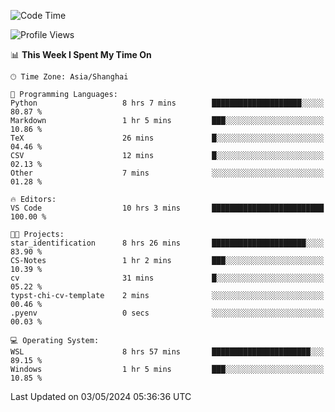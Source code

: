 <!--START_SECTION:waka-->
![Code Time](http://img.shields.io/badge/Code%20Time-1%2C653%20hrs%2058%20mins-blue)

![Profile Views](http://img.shields.io/badge/Profile%20Views-4-blue)

📊 **This Week I Spent My Time On** 

```text
🕑︎ Time Zone: Asia/Shanghai

💬 Programming Languages: 
Python                   8 hrs 7 mins        ████████████████████░░░░░   80.87 % 
Markdown                 1 hr 5 mins         ███░░░░░░░░░░░░░░░░░░░░░░   10.86 % 
TeX                      26 mins             █░░░░░░░░░░░░░░░░░░░░░░░░   04.46 % 
CSV                      12 mins             █░░░░░░░░░░░░░░░░░░░░░░░░   02.13 % 
Other                    7 mins              ░░░░░░░░░░░░░░░░░░░░░░░░░   01.28 % 

🔥 Editors: 
VS Code                  10 hrs 3 mins       █████████████████████████   100.00 % 

🐱‍💻 Projects: 
star_identification      8 hrs 26 mins       █████████████████████░░░░   83.90 % 
CS-Notes                 1 hr 2 mins         ███░░░░░░░░░░░░░░░░░░░░░░   10.39 % 
cv                       31 mins             █░░░░░░░░░░░░░░░░░░░░░░░░   05.22 % 
typst-chi-cv-template    2 mins              ░░░░░░░░░░░░░░░░░░░░░░░░░   00.46 % 
.pyenv                   0 secs              ░░░░░░░░░░░░░░░░░░░░░░░░░   00.03 % 

💻 Operating System: 
WSL                      8 hrs 57 mins       ██████████████████████░░░   89.15 % 
Windows                  1 hr 5 mins         ███░░░░░░░░░░░░░░░░░░░░░░   10.85 % 
```


 Last Updated on 03/05/2024 05:36:36 UTC
<!--END_SECTION:waka-->